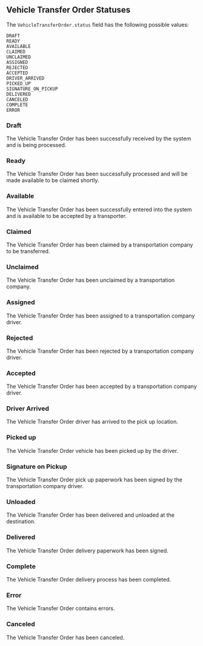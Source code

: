 ## Vehicle Transfer Order Statuses

The `VehicleTransferOrder.status` field has the following possible values:
```
DRAFT
READY
AVAILABLE
CLAIMED
UNCLAIMED
ASSIGNED
REJECTED
ACCEPTED
DRIVER_ARRIVED
PICKED_UP
SIGNATURE_ON_PICKUP
DELIVERED
CANCELED
COMPLETE
ERROR
```

### Draft
The Vehicle Transfer Order has been successfully received by the system and is being processed.

### Ready
The Vehicle Transfer Order has been successfully processed and will be made available to be claimed shortly.

### Available
The Vehicle Transfer Order has been successfully entered into the system and is available to be accepted by a
 transporter.

### Claimed
The Vehicle Transfer Order has been claimed by a transportation company to be transferred.

### Unclaimed
The Vehicle Transfer Order has been unclaimed by a transportation company.

### Assigned
The Vehicle Transfer Order has been assigned to a transportation company driver.

### Rejected
The Vehicle Transfer Order has been rejected by a transportation company driver.

### Accepted
The Vehicle Transfer Order has been accepted by a transportation company driver.

### Driver Arrived
The Vehicle Transfer Order driver has arrived to the pick up location.

### Picked up
The Vehicle Transfer Order vehicle has been picked up by the driver.

### Signature on Pickup
The Vehicle Transfer Order pick up paperwork has been signed by the transportation company driver.

### Unloaded
The Vehicle Transfer Order has been delivered and unloaded at the destination.

### Delivered
The Vehicle Transfer Order delivery paperwork has been signed.

### Complete
The Vehicle Transfer Order delivery process has been completed.

### Error
The Vehicle Transfer Order contains errors.

### Canceled
The Vehicle Transfer Order has been canceled.
